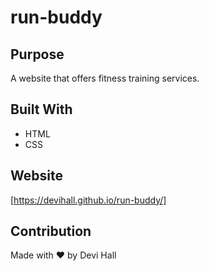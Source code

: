 # run-buddy
## Purpose
A website that offers fitness training services.
## Built With
* HTML
* CSS

## Website
[https://devihall.github.io/run-buddy/]

## Contribution
Made with ❤️ by Devi Hall
